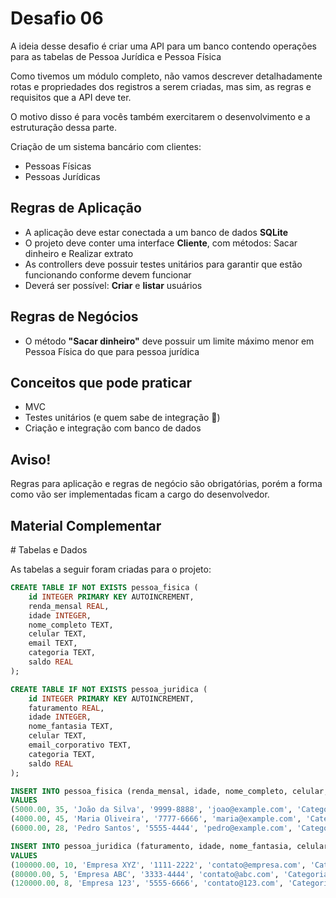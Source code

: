 <h1>Desafio 06</h1>

<p>A ideia desse desafio é criar uma API para um banco contendo operações para as tabelas de Pessoa Jurídica e Pessoa Física</p>

<p>Como tivemos um módulo completo, não vamos descrever detalhadamente rotas e propriedades dos registros a serem criadas, mas sim, as regras e requisitos que a API deve ter.</br>

O motivo disso é para vocês também exercitarem o desenvolvimento e a estruturação dessa parte. </p>

<p>Criação de um sistema bancário com clientes:</p>
<ul>
    <li>Pessoas Físicas</li>
    <li>Pessoas Jurídicas</li>
</ul>

<h2>Regras de Aplicação</h2>
<ul>
    <li>A aplicação deve estar conectada a um banco de dados <strong>SQLite</strong></li>
    <li>O projeto deve conter uma interface <strong>Cliente</strong>, com métodos: Sacar dinheiro e Realizar extrato</li>
    <li>As controllers deve possuir testes unitários para garantir que estão funcionando conforme devem funcionar</li>
    <li>Deverá ser possível: <strong>Criar</strong> e <strong>listar</strong> usuários</li>
</ul>

<h2>Regras de Negócios</h2>
<ul>
    <li>O método <strong>"Sacar dinheiro"</strong> deve possuir um limite máximo menor em Pessoa Física do que para pessoa jurídica</li>
</ul>

<h2>Conceitos que pode praticar</h2>
<ul>
    <li>MVC</li>
    <li>Testes unitários (e quem sabe de integração 👀)</li>
    <li>Criação e integração com banco de dados</li>
</ul>

<h2>Aviso!</h2>
<p>Regras para aplicação e regras de negócio são obrigatórias, porém a forma como vão ser implementadas ficam a cargo do desenvolvedor.</p>

<h2>Material Complementar</h2>
# Tabelas e Dados

As tabelas a seguir foram criadas para o projeto:

```sql
CREATE TABLE IF NOT EXISTS pessoa_fisica (
    id INTEGER PRIMARY KEY AUTOINCREMENT,
    renda_mensal REAL,
    idade INTEGER,
    nome_completo TEXT,
    celular TEXT,
    email TEXT,
    categoria TEXT,
    saldo REAL
);

CREATE TABLE IF NOT EXISTS pessoa_juridica (
    id INTEGER PRIMARY KEY AUTOINCREMENT,
    faturamento REAL,
    idade INTEGER,
    nome_fantasia TEXT,
    celular TEXT,
    email_corporativo TEXT,
    categoria TEXT,
    saldo REAL
);

INSERT INTO pessoa_fisica (renda_mensal, idade, nome_completo, celular, email, categoria, saldo)
VALUES
(5000.00, 35, 'João da Silva', '9999-8888', 'joao@example.com', 'Categoria A', 10000.00),
(4000.00, 45, 'Maria Oliveira', '7777-6666', 'maria@example.com', 'Categoria B', 15000.00),
(6000.00, 28, 'Pedro Santos', '5555-4444', 'pedro@example.com', 'Categoria C', 8000.00);

INSERT INTO pessoa_juridica (faturamento, idade, nome_fantasia, celular, email_corporativo, categoria, saldo)
VALUES
(100000.00, 10, 'Empresa XYZ', '1111-2222', 'contato@empresa.com', 'Categoria A', 50000.00),
(80000.00, 5, 'Empresa ABC', '3333-4444', 'contato@abc.com', 'Categoria B', 70000.00),
(120000.00, 8, 'Empresa 123', '5555-6666', 'contato@123.com', 'Categoria C', 90000.00);
```